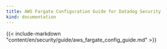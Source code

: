 ```yaml
---
title: AWS Fargate Configuration Guide for Datadog Security
kind: documentation
---
```


{{< include-markdown "content/en/security/guide/aws_fargate_config_guide.md" >}}